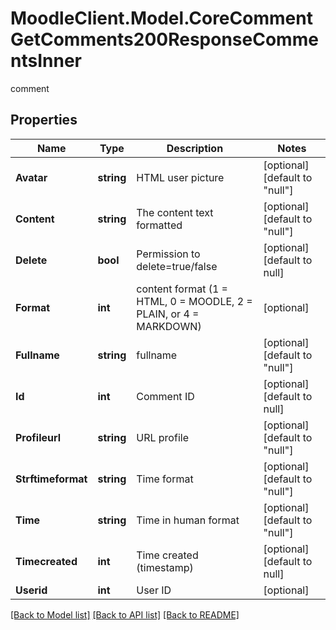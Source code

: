 # MoodleClient.Model.CoreCommentGetComments200ResponseCommentsInner
comment

## Properties

Name | Type | Description | Notes
------------ | ------------- | ------------- | -------------
**Avatar** | **string** | HTML user picture | [optional] [default to "null"]
**Content** | **string** | The content text formatted | [optional] [default to "null"]
**Delete** | **bool** | Permission to delete&#x3D;true/false | [optional] [default to null]
**Format** | **int** | content format (1 &#x3D; HTML, 0 &#x3D; MOODLE, 2 &#x3D; PLAIN, or 4 &#x3D; MARKDOWN) | [optional] 
**Fullname** | **string** | fullname | [optional] [default to "null"]
**Id** | **int** | Comment ID | [optional] [default to null]
**Profileurl** | **string** | URL profile | [optional] [default to "null"]
**Strftimeformat** | **string** | Time format | [optional] [default to "null"]
**Time** | **string** | Time in human format | [optional] [default to "null"]
**Timecreated** | **int** | Time created (timestamp) | [optional] [default to null]
**Userid** | **int** | User ID | [optional] 

[[Back to Model list]](../README.md#documentation-for-models) [[Back to API list]](../README.md#documentation-for-api-endpoints) [[Back to README]](../README.md)


